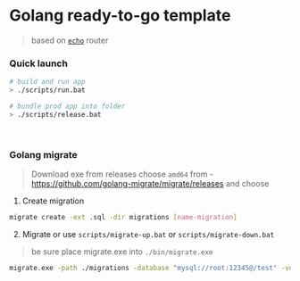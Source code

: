 # Golang ready-to-go template 

> based on [`echo`](https://echo.labstack.com/guide/) router


### Quick launch

```sh
# build and run app
> ./scripts/run.bat

# bundle prod app into folder 
> ./scripts/release.bat
```
<br />


### Golang migrate  

> Download exe from releases choose `amd64` from - https://github.com/golang-migrate/migrate/releases and choose

1. Create migration 

```sh
migrate create -ext .sql -dir migrations [name-migration]
```

2. Migrate or use `scripts/migrate-up.bat` or `scripts/migrate-down.bat`

> be sure place migrate.exe into `./bin/migrate.exe`

```sh
migrate.exe -path ./migrations -database "mysql://root:12345@/test" -verbose up
```

<br />
